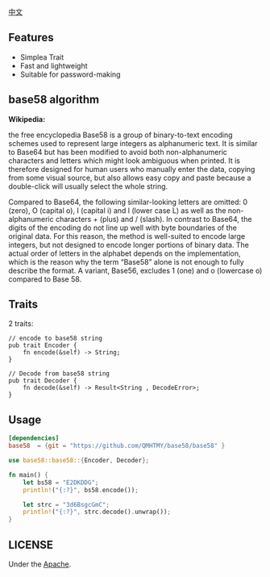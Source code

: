 [中文](README_zh.md)

## Features

 * Simplea Trait
 * Fast and lightweight
 * Suitable for password-making

## base58 algorithm

**Wikipedia:**

the free encyclopedia Base58 is a group of binary-to-text encoding schemes used to represent large integers as alphanumeric text. It is similar to Base64 but has been modified to avoid both non-alphanumeric characters and letters which might look ambiguous when printed. It is therefore designed for human users who manually enter the data, copying from some visual source, but also allows easy copy and paste because a double-click will usually select the whole string.

Compared to Base64, the following similar-looking letters are omitted: 0 (zero), O (capital o), I (capital i) and l (lower case L) as well as the non-alphanumeric characters + (plus) and / (slash). In contrast to Base64, the digits of the encoding do not line up well with byte boundaries of the original data. For this reason, the method is well-suited to encode large integers, but not designed to encode longer portions of binary data. The actual order of letters in the alphabet depends on the implementation, which is the reason why the term “Base58” alone is not enough to fully describe the format. A variant, Base56, excludes 1 (one) and o (lowercase o) compared to Base 58.

## Traits
2 traits:
```
// encode to base58 string
pub trait Encoder {
	fn encode(&self) -> String;
}

// Decode from base58 string
pub trait Decoder {
	fn decode(&self) -> Result<String , DecodeError>;
}
```

## Usage

```toml
[dependencies]
base58  = {git = "https://github.com/QMHTMY/base58/base58" }
```

```rust
use base58::base58::{Encoder, Decoder};

fn main() {
    let bs58 = "E2DKDDG";
    println!("{:?}", bs58.encode());

    let strc = "3d6BsgcGmC";
    println!("{:?}", strc.decode().unwrap());
}
```

## LICENSE

Under the [Apache](LICENSE).
